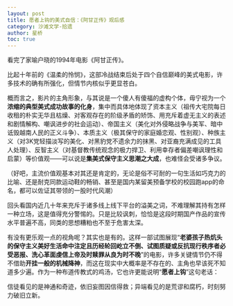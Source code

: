 ```yaml
---
layout: post
title: 愿者上钩的美式自信：《阿甘正传》观后感
category: 沙滩文学-拾遗
author: 星桥
toc: true
---
```


看完了家喻户晓的1994年电影《阿甘正传》。

比起十年前的《温柔的怜悯》，这部冷战结束后处于四个自信巅峰的美式电影，许多技术的确有所强化，但情节内核似乎更显苍白。

概而言之，影片的主角形象，与其说是一个傻人有傻福的虚构个体，毋宁视为一个**浓缩的典型美式成功故事的化身**，集中而具体地体现了资本主义（祖传大宅院每日收租的朴实无华且枯燥、对客观存在的阶级矛盾的矫饰、用充斥着虚无主义的表述和剧情解构、嘲讽进步的社会运动）、帝国主义（美化对外侵略战争与美军、暗中诋毁越南人民的正义斗争）、本质主义（极其保守的家庭婚恋观、性别观）、种族主义（对3K党轻描淡写的美化、对黑豹党不遗余力的抹黑、对亚裔充满成见的工具人处理）、反智主义（对基督教传统观念的极力捍卫、利用幸存者偏差嘲讽理性和启蒙）等价值观——可以说是**集美式保守主义思潮之大成**，也难怪会受诸多争议。

（好吧，主流价值观基本对其还是肯定的，无论是俗不可耐的一句生活如巧克力的比喻、还是耐克同款运动鞋的畅销、甚至是国内某留美预备学校的校园跑app的命名，都可以佐证其带领的一股时代风潮）

回头看国内近几十年来充斥于诸多线上线下平台的溢美之词，不难理解其持有怎样一种立场，这是值得充分警惕的。只是比较讽刺，恰恰是这段时期国产作品的宣传水平普遍不高，同类的思想糟粕也不至于危害太深。

有没有更乐观一点的视角呢？其实也是有的。这样一部试图展现“**老婆孩子热炕头的保守主义美好生活命中注定且历经轮回屹立不倒、试图质疑或反抗现行秩序者必受恶报、洗心革面虔信上帝及时赎罪从良为时不晚**”的电影，许多关键情节仍不得不借助**开挂一般的机械降神**，而这在现实中大概率是不存在的、主角也早该死不知道多少遍。作为一种布道传教式的鸡汤，它也许更能说明“**愿者上钩**”这句老话：

信徒看见的是神通和奇迹，依旧妄图因信得救；异端看见的是荒谬和腐朽，时刻努力破旧立新。
